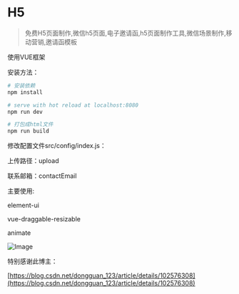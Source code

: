 # H5

> 免费H5页面制作,微信h5页面,电子邀请函,h5页面制作工具,微信场景制作,移动营销,邀请函模板

使用VUE框架

安装方法：

```bash
# 安装依赖
npm install

# serve with hot reload at localhost:8080
npm run dev

# 打包成html文件
npm run build
```

修改配置文件src/config/index.js：

上传路径：upload

联系邮箱：contactEmail

主要使用:

element-ui

vue-draggable-resizable

animate

![Image](https://raw.githubusercontent.com/adophper/H5Tool/master/20200112-225232%402x.png)

特别感谢此博主：

[https://blog.csdn.net/dongguan_123/article/details/102576308](https://blog.csdn.net/dongguan_123/article/details/102576308)
